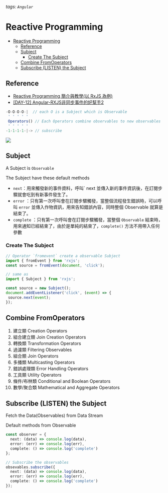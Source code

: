 ###### tags: `Angular`
# Reactive Programming  
- [Reactive Programming](#reactive-programming)
  - [Reference](#reference)
  - [Subject](#subject)
    - [Create The Subject](#create-the-subject)
  - [Combine FromOperators](#combine-fromoperators)
  - [Subscribe (LISTEN) the Subject](#subscribe-listen-the-subject)
## Reference 
- [Reactive Programming 簡介與教學(以 RxJS 為例)](https://blog.techbridge.cc/2016/05/28/reactive-programming-intro-by-rxjs/)
- [[DAY-12] Angular-RXJS非同步事件的好幫手2](https://ithelp.ithome.com.tw/articles/10222014)   




```typescript
-O-O-O-O-|  // each O is a Subject which is Observable
 ' ' ' ' '  
 Operators() // Each Operators combine observables to new observables
 ' ' ' ' '
-1-1-1-1-|-> // subscribe
```
![](https://i.imgur.com/1uzXLNR.png)   


## Subject

A Subject is `Observable`

The Subject have these default methods
- `next`：用來觸發新的事件資料，呼叫` next 並傳入新的事件資訊後，在訂閱步驟就會吃到有新事件發生了。
- `error` ：只有第一次呼叫會在訂閱步驟觸發，當整個流程發生錯誤時，可以呼叫 `error` 並傳入作物資訊，用來告知錯誤內容，同時整個 Observable 就算是結束了。
- `complete` ：只有第一次呼叫會在訂閱步驟觸發，當整個 `Observable` 結束時，用來通知已經結束了，由於是單純的結束了，`complete()` 方法不用帶入任何參數

### Create The Subject 

```typescript
// Operator `fromevent` create a observable Subject
import { fromEvent } from 'rxjs';
const source = fromEvent(document, 'click');

// same as 
import { Subject } from 'rxjs';

const source = new Subject();
document.addEventListener('click', (event) => {
 source.next(event);
});
```

## Combine FromOperators

1. 建立類 Creation Operators
2. 組合建立類 Join Creation Operators
3. 轉換類 Transformation Operators
4. 過濾類 Filtering Observables
5. 組合類 Join Operators
6. 多播類 Multicasting Operators
7. 錯誤處理類 Error Handling Operators
8. 工具類 Utility Operators
9. 條件/布林類 Conditional and Boolean Operators
10. 數學/聚合類 Mathematical and Aggregate Operators


## Subscribe (LISTEN) the Subject

Fetch the Data(Observables) from Data Stream

Default methods from Observable
```typescript
const observer = {
  next: (data) => console.log(data),
  error: (err) => console.log(err),
  complete: () => console.log('complete')
};

// Subscribe the observables
obsevables.subscribe({
  next: (data) => console.log(data),
  error: (err) => console.log(err),
  complete: () => console.log('complete')
});
```
